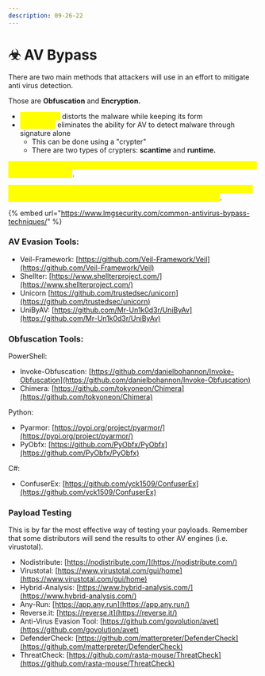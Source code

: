```yaml
---
description: 09-26-22
---
```


# ☣ AV Bypass

There are two main methods that attackers will use in an effort to mitigate anti virus detection.

Those are **Obfuscation** and **Encryption.**

* <mark style="color:yellow;">Obfuscation</mark> distorts the malware while keeping its form
* <mark style="color:yellow;">Encryption</mark> eliminates the ability for AV to detect malware through signature alone
  * This can be done using a "crypter"
  * There are two types of crypters: **scantime** and **runtime.**

<mark style="color:yellow;">Scantime crypters are simple and very portable. This must be placed on the disk to be executed</mark>.

<mark style="color:yellow;">Runtime crypters use various injection techniques to decrypt the malicious payload and execute it in memory without ever touching the disk</mark>.

{% embed url="https://www.lmgsecurity.com/common-antivirus-bypass-techniques/" %}

### AV Evasion Tools:

* Veil-Framework: [https://github.com/Veil-Framework/Veil](https://github.com/Veil-Framework/Veil)
* Shellter: [https://www.shellterproject.com/](https://www.shellterproject.com/)
* Unicorn [https://github.com/trustedsec/unicorn](https://github.com/trustedsec/unicorn)
* UniByAV: [https://github.com/Mr-Un1k0d3r/UniByAv](https://github.com/Mr-Un1k0d3r/UniByAv)

### Obfuscation Tools:

PowerShell:

* Invoke-Obfuscation: [https://github.com/danielbohannon/Invoke-Obfuscation](https://github.com/danielbohannon/Invoke-Obfuscation)
* Chimera: [https://github.com/tokyoneon/Chimera](https://github.com/tokyoneon/Chimera)

Python:

* Pyarmor: [https://pypi.org/project/pyarmor/](https://pypi.org/project/pyarmor/)
* PyObfx: [https://github.com/PyObfx/PyObfx](https://github.com/PyObfx/PyObfx)

C#:

* ConfuserEx: [https://github.com/yck1509/ConfuserEx](https://github.com/yck1509/ConfuserEx)

### Payload Testing

This is by far the most effective way of testing your payloads. Remember that some distributors will send the results to other AV engines (i.e. virustotal).

* Nodistribute: [https://nodistribute.com/](https://nodistribute.com/)
* Virustotal: [https://www.virustotal.com/gui/home](https://www.virustotal.com/gui/home)
* Hybrid-Analysis: [https://www.hybrid-analysis.com/](https://www.hybrid-analysis.com/)
* Any-Run: [https://app.any.run](https://app.any.run/)
* Reverse.it: [https://reverse.it](https://reverse.it/)
* Anti-Virus Evasion Tool: [https://github.com/govolution/avet](https://github.com/govolution/avet)
* DefenderCheck: [https://github.com/matterpreter/DefenderCheck](https://github.com/matterpreter/DefenderCheck)
* ThreatCheck: [https://github.com/rasta-mouse/ThreatCheck](https://github.com/rasta-mouse/ThreatCheck)
